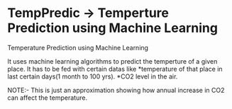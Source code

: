 # TempPredic -> Temperture Prediction using Machine Learning
Temperature Prediction using Machine Learning

It uses machine learning algorithms to predict the temperture of a given place.
It has to be fed with certain datas like 
*temperature of that place in last certain days(1 month to 100 yrs).
*CO2 level in the air.

NOTE:- This is just an approximation showing how annual increase in CO2 can affect the temperature.
